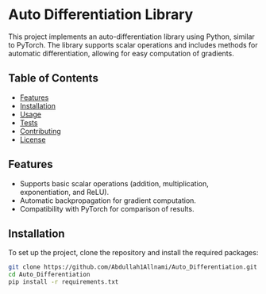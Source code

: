 # Auto Differentiation Library

This project implements an auto-differentiation library using Python, similar to PyTorch. The library supports scalar operations and includes methods for automatic differentiation, allowing for easy computation of gradients.

## Table of Contents

- [Features](#features)
- [Installation](#installation)
- [Usage](#usage)
- [Tests](#tests)
- [Contributing](#contributing)
- [License](#license)

## Features

- Supports basic scalar operations (addition, multiplication, exponentiation, and ReLU).
- Automatic backpropagation for gradient computation.
- Compatibility with PyTorch for comparison of results.

## Installation

To set up the project, clone the repository and install the required packages:

```bash
git clone https://github.com/Abdullah1Allnami/Auto_Differentiation.git
cd Auto_Differentiation
pip install -r requirements.txt
